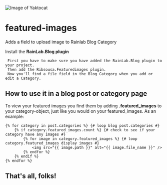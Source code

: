 ![Image of Yaktocat](https://avatars2.githubusercontent.com/u/5554805?s=200&v=4)

# featured-images
Adds a field to upload image to Rainlab Blog Category


Install the **RainLab.Blog plugin**
```
 First you have to make sure you have added the RainLab.Blog plugin to your project.
 Then add the Ribsousa.Featuredimages plugin.
 Now you'll find a file field in the Blog Category when you add or edit a Category.
```

## How to use it in a blog post or category page

To view your featured images you find them by adding **.featured_images** to your category-object, just like you would on your featured_images. As an example:

```twig
{% for category in post.categories %} {# loop blog post.categories #}
    {% if category.featured_images.count %} {# check to see if your category have any images #}
        {% for image in category.featured_images %} {# loop category.featured_images display images #}
            <img src="{{ image.path }}" alt="{{ image.file_name }}" />
        {% endfor %}
    {% endif %}
{% endfor %}
```

## That's all, folks!

